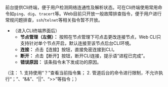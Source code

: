 前台提供Cli终端，便于用户检测网络连通性及解析状态。可在Cli终端使用常用命令如`ping`、`dig`、`tracert`等。Web目前只开放一般故障排查指令，便于用户进行常规问题排查，`ssh`/`telnet`等相关指令暂不开放。

- （进入CLI终端界面后）
  - **节点管理（左侧）：** 按照在节点管理下可点击更改连接节点，Web CLI只支持针对单个节点开启，默认连接至该节点后台CLI环境。
  - **连接：** 点击【连接】按钮，直接免密连接到CLI。
  - **断开：** 点击【断开】按钮，断开CLI连接，提示语“进程已完成”。
  - **错误原因：** 该条指令未下发成功的原因。

（注：  1. 支持使用“？”查看当前指令集；  2. 管道后台的命令进行限制，不允许执行“；”、“&&”、“||”、“>>”等指令；）

